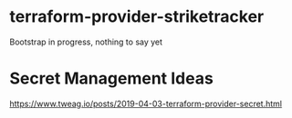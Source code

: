 # terraform-provider-striketracker

Bootstrap in progress, nothing to say yet

# Secret Management Ideas
https://www.tweag.io/posts/2019-04-03-terraform-provider-secret.html